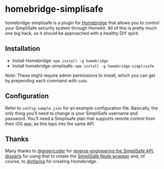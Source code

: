 # homebridge-simplisafe
homebridge-simplisafe is a plugin for [Homebridge](https://github.com/nfarina/homebridge) that allows you to control your SimpliSafe security system through Homekit. All of this is pretty much one big hack, so it should be approached with a healthy DIY spirit. 

## Installation

- Install Homebridge: `npm install -g homebridge`
- Install homebridge-simplisafe: `npm install -g homebridge-simplisafe`

*Note:* These might require admin permissions to install, which you can get by prepending each command with `sudo`.

## Configuration 

Refer to `config-sample.json` for an example configuration file. Basically, the only thing you'll need to change is your SimpliSafe username and password. You'll need a Simplisafe plan that supports remote control from their iOS app, as this taps into the same API.

## Thanks

Many thanks to [@greencoder](https://github.com/greencoder) for [reverse-engineering the SimpliSafe API](http://www.leftovercode.info/simplisafe.php), [@searls](https://github.com/searls/) for using that to create the [SimpliSafe Node wrapper](https://github.com/searls/simplisafe) and, of course, to [@nfarina](https://github.com/nfarina/) for creating Homebridge.
